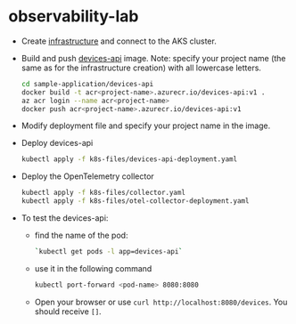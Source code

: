 # observability-lab

* Create [infrastructure](./infrastructure/README.md) and connect to the AKS cluster.
* Build and push [devices-api](./sample-application/devices-api/README.md) image.
  Note: specify your project name (the same as for the infrastructure creation) with all lowercase letters.

    ```bash
    cd sample-application/devices-api
    docker build -t acr<project-name>.azurecr.io/devices-api:v1 .
    az acr login --name acr<project-name>
    docker push acr<project-name>.azurecr.io/devices-api:v1
    ```

* Modify deployment file and specify your project name in the image.
* Deploy devices-api

    ```bash
    kubectl apply -f k8s-files/devices-api-deployment.yaml
    ```
  
* Deploy the OpenTelemetry collector

    ```bash
    kubectl apply -f k8s-files/collector.yaml
    kubectl apply -f k8s-files/otel-collector-deployment.yaml
    ```

* To test the devices-api:
  * find the name of the pod:

    ```bash
    `kubectl get pods -l app=devices-api`
    ```

  * use it in the following command

    ```bash
    kubectl port-forward <pod-name> 8080:8080
    ```

  * Open your browser or use `curl http://localhost:8080/devices`. You should receive `[]`.
